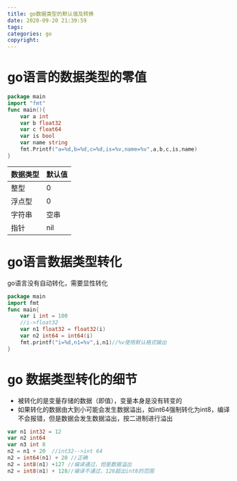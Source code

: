 ```yaml
---
title: go数据类型的默认值及转换
date: 2020-09-20 21:39:59
tags:
categories: go
copyright:
---
```


# go语言的数据类型的零值

```go
package main
import "fmt"
func main(){
	var a int
	var b float32
	var c float64
	var is bool
	var name string
	fmt.Printf("a=%d,b=%d,c=%d,is=%v,name=%v",a,b,c,is,name)
}
```

| 数据类型 | 默认值 |
| -------- | ------ |
| 整型     | 0      |
| 浮点型   | 0      |
| 字符串   | 空串   |
| 指针 | nil |


# go语言数据类型转化

go语言没有自动转化，需要显性转化



```go 
package main
import fmt
func main{
    var i int = 100
    //i->float32
    var n1 float32 = float32(i)
    var n2 int64 = int64(i)
    fmt.printf("i=%d,n1=%v",i,n1)//%v使用默认格式输出
}
```

# go 数据类型转化的细节

* 被转化的是变量存储的数据（即值），变量本身是没有转变的
* 如果转化的数据由大到小可能会发生数据溢出，如int64强制转化为int8，编译不会报错，但是数据会发生数据溢出，按二进制进行溢出

```go
var n1 int32 = 12
var n2 int64 
var n3 int 8
n2 = n1 + 20  //int32-->int 64
n2 = int64(n1) + 20 //正确
n2 = int8(n1) +127 //编译通过，但是数据溢出
n2 = int8(n1) + 128//编译不通过，128超出int8的范围
```



